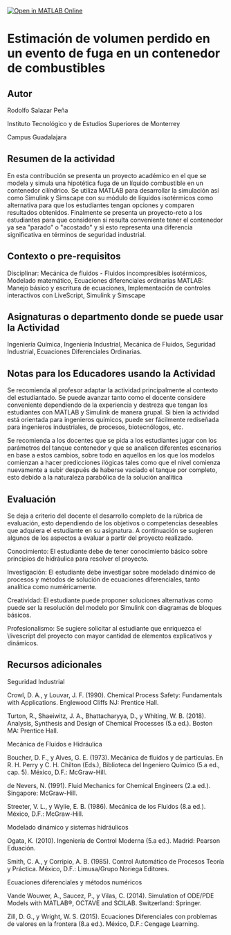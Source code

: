 [![Open in MATLAB Online](https://www.mathworks.com/images/responsive/global/open-in-matlab-online.svg)](https://matlab.mathworks.com/open/github/v1?repo=luftmann-tec/Fuga-contenedor-combustible)

# Estimación de volumen perdido en un evento de fuga en un contenedor de combustibles

## Autor
Rodolfo Salazar Peña

Instituto Tecnológico y de Estudios Superiores de Monterrey

Campus Guadalajara


## Resumen de la actividad
En esta contribución se presenta un proyecto académico en el que se modela y simula una hipotética fuga de un líquido combustible en un contenedor cilíndrico. Se utiliza MATLAB para desarrollar la simulación así como Simulink y Simscape con su módulo de líquidos isotérmicos como alternativa para que los estudiantes tengan opciones y comparen resultados obtenidos. Finalmente se presenta un proyecto-reto a los estudiantes para que consideren si resulta conveniente tener el contenedor ya sea "parado" o "acostado" y si esto representa una diferencia significativa en términos de seguridad industrial. 

## Contexto o pre-requisitos
Disciplinar: Mecánica de fluidos - Fluidos incompresibles isotérmicos, Modelado matemático, Ecuaciones diferenciales ordinarias
MATLAB: Manejo básico y escritura de ecuaciones, Implementación de controles interactivos con LiveScript, Simulink y Simscape

## Asignaturas o departmento donde se puede usar la Actividad
Ingeniería Química, Ingeniería Industrial, Mecánica de Fluidos, Seguridad Industrial, Ecuaciones Diferenciales Ordinarias.

## Notas para los Educadores usando la Actividad
Se recomienda al profesor adaptar la actividad principalmente al contexto del estudiantado. Se puede avanzar tanto como el docente considere conveniente dependiendo de la experiencia y destreza que tengan los estudiantes con MATLAB y Simulink de manera grupal. Si bien la actividad está orientada para ingenieros químicos, puede ser fácilmente rediseñada para ingenieros industriales, de procesos, biotecnólogos, etc.

Se recomienda a los docentes que se pida a los estudiantes jugar con los parámetros del tanque contenedor y que se analicen diferentes escenarios en base a estos cambios, sobre todo en aquellos en los que los modelos comienzan a hacer predicciones ilógicas tales como que el nivel comienza nuevamente a subir después de haberse vaciado el tanque por completo, esto debido a la naturaleza parabólica de la solución analítica

## Evaluación
Se deja a criterio del docente el desarrollo completo de la rúbrica de evaluación, esto dependiendo de los objetivos o competencias deseables que adquiera el estudiante en su asignatura. A continuación se sugieren algunos de los aspectos a evaluar a partir del proyecto realizado.

Conocimiento: El estudiante debe de tener conocimiento básico sobre principios de hidráulica para resolver el proyecto.

Investigación: El estudiante debe investigar sobre modelado dinámico de procesos y métodos de solución de ecuaciones diferenciales, tanto analítica como numéricamente. 

Creatividad: El estudiante puede proponer soluciones alternativas como puede ser la resolución del modelo por Simulink con diagramas de bloques básicos.

Profesionalismo: Se sugiere solicitar al estudiante que enriquezca el \livescript del proyecto con mayor cantidad de elementos explicativos y dinámicos.

## Recursos adicionales
Seguridad Industrial

Crowl, D. A., y Louvar, J. F. (1990). Chemical Process Safety: Fundamentals with Applications. Englewood Cliffs NJ: Prentice Hall.

Turton, R., Shaeiwitz, J. A., Bhattacharyya, D., y Whiting, W. B. (2018). Analysis, Synthesis and Design of Chemical Processes (5.a ed.). Boston MA: Prentice Hall.

Mecánica de Fluidos e Hidráulica

Boucher, D. F., y Alves, G. E. (1973). Mecánica de fluidos y de partículas. En R. H. Perry y C. H. Chilton (Eds.), Biblioteca del Ingeniero Químico (5.a ed., cap. 5). México, D.F.: McGraw-Hill.

de Nevers, N. (1991). Fluid Mechanics for Chemical Engineers (2.a ed.). Singapore: McGraw-Hill.

Streeter, V. L., y Wylie, E. B. (1986). Mecánica de los Fluidos (8.a ed.). México, D.F.: McGraw-Hill.

Modelado dinámico y sistemas hidráulicos

Ogata, K. (2010). Ingeniería de Control Moderna (5.a ed.). Madrid: Pearson Eduación.

Smith, C. A., y Corripio, A. B. (1985). Control Automático de Procesos Teoría y Práctica. México, D.F.: Limusa/Grupo Noriega Editores.

Ecuaciones diferenciales y métodos numéricos

Vande Wouwer, A., Saucez, P., y Vilas, C. (2014). Simulation of ODE/PDE Models with MATLAB®, OCTAVE and SCILAB. Switzerland: Springer.

Zill, D. G., y Wright, W. S. (2015). Ecuaciones Diferenciales con problemas de valores en la frontera (8.a ed.). México, D.F.: Cengage Learning.
